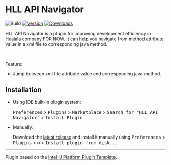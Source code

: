 # HLL API Navigator

![Build](https://github.com/chenhui0212/hll-api-method-navigator/workflows/Build/badge.svg)
[![Version](https://img.shields.io/jetbrains/plugin/v/PLUGIN_ID.svg)](https://plugins.jetbrains.com/plugin/15172-hll-api-navigator)
[![Downloads](https://img.shields.io/jetbrains/plugin/d/PLUGIN_ID.svg)](https://plugins.jetbrains.com/plugin/15172-hll-api-navigator)

<!-- Plugin description -->
<p>HLL API Navigator is a plugin for improving development efficiency in <a href="www.hualala.com">Hualala</a>
    company FOR NOW. It can help you navigate from method attribute value in a xml file to corresponding java method.
</p>
<br>
            
Feature:
- Jump between xml file attribute value and corresponding java method.
<!-- Plugin description end -->

## Installation

- Using IDE built-in plugin system:
  
  <kbd>Preferences</kbd> > <kbd>Plugins</kbd> > <kbd>Marketplace</kbd> > <kbd>Search for "HLL API Navigator"</kbd> >
  <kbd>Install Plugin</kbd>
  
- Manually:

  Download the [latest release](https://github.com/chenhui0212/hll-api-method-navigator/releases/latest) and install it manually using
  <kbd>Preferences</kbd> > <kbd>Plugins</kbd> > <kbd>⚙️</kbd> > <kbd>Install plugin from disk...</kbd>


---
Plugin based on the [IntelliJ Platform Plugin Template][template].

[template]: https://github.com/JetBrains/intellij-platform-plugin-template
